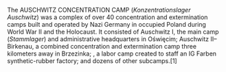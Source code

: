 The AUSCHWITZ CONCENTRATION CAMP (_Konzentrationslager Auschwitz_) was a complex of over 40 concentration and extermination camps built and operated by Nazi Germany in occupied Poland during World War II and the Holocaust. It consisted of Auschwitz I, the main camp (_Stammlager_) and administrative headquarters in Oświęcim; Auschwitz II–Birkenau, a combined concentration and extermination camp three kilometers away in Brzezinka; , a labor camp created to staff an IG Farben synthetic-rubber factory; and dozens of other subcamps.[1]
